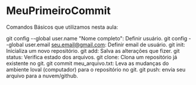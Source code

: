 # MeuPrimeiroCommit
Comandos Básicos que utilizamos nesta aula:

git config --global user.name "Nome completo": Definir usuário.
git config --global user.email seu.email@gmail.com: Definir email de usuário.
git init: Inicializa um novo repositório.
git add: Salva as alterações que fizer.
git status: Verifica estado dos arquivos.
git clone: Clona um repositório já existente no git.
git commit meu_arquivo.txt: Leva as mudanças do ambiente loval (computador) para o repositório no git.
git push: envia seu arquivo para a nuvem/github.
